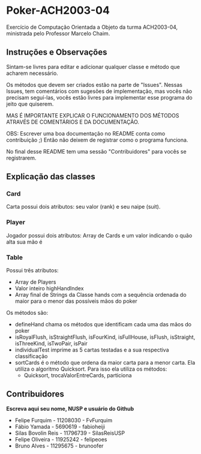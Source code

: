 # Poker-ACH2003-04

Exercício de Computação Orientada a Objeto da turma ACH2003-04, ministrada pelo Professor Marcelo Chaim.<br>

## Instruções e Observações

Sintam-se livres para editar e adicionar qualquer classe e método que acharem necessário.<br>

Os métodos que devem ser criados estão na parte de "Issues". Nessas Issues, tem comentários com sugesões de implementação, mas vocês não precisam seguí-las, vocês estão livres para implementar esse programa do jeito que quiserem.

MAS É IMPORTANTE EXPLICAR O FUNCIONAMENTO DOS MÉTODOS ATRAVÉS DE COMENTÁRIOS E DA DOCUMENTAÇÃO.

OBS: Escrever uma boa documentação no README conta como contribuição ;)
Então não deixem de registrar como o programa funciona.

No final desse README tem uma sessão "Contribuidores" para vocês se registrarem.

## Explicação das classes

### Card

Carta possui dois atributos: seu valor (rank) e seu naipe (suit).

### Player

Jogador possui dois atributos: Array de Cards e um valor indicando o quão alta sua mão é

### Table

Possui três atributos:

- Array de Players
- Valor inteiro highHandIndex
- Array final de Strings da Classe hands com a sequência ordenada do maior para o menor das possíveis mãos do poker

Os métodos são:

- defineHand chama os métodos que identificam cada uma das mãos do poker
- isRoyalFlush, isStraightFlush, isFourKind, isFullHouse, isFlush, isStraight, isThreeKind, isTwoPair, isPair
- individualTest imprime as 5 cartas testadas e a sua respectiva classificação
- sortCards é o método que ordena da maior carta para a menor carta. Ela utiliza o algoritmo Quicksort. Para isso ela utiliza os métodos:
  - Quicksort, trocaValorEntreCards, particiona

## Contribuidores

<b> Escreva aqui seu nome, NUSP e usuário do Github </b>

- Felipe Furquim - 11208030 - FvFurquim
- Fábio Yamada - 5690619 - fabioheiji
- Silas Bovolin Reis  - 11796739 - SilasReisUSP
- Felipe Oliveira - 11925242 - felipeoes
- Bruno Alves - 11295675 - brunoofer
